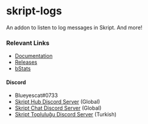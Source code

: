 # skript-logs
An addon to listen to log messages in Skript. And more!

### Relevant Links
- [Documentation](https://skripthub.net/docs/?addon=skript-logs)
- [Releases](https://github.com/Blueyescat/skript-logs/releases)
- [bStats](https://bstats.org/plugin/bukkit/skript-logs)

#### Discord
- Blueyescat#0733
- [Skript Hub Discord Server](https://skripthub.net/discord) (Global)
- [Skript Chat Discord Server](https://discord.gg/tMhwDmC) (Global)
- [Skript Topluluğu Discord Server](https://discord.gg/UuNuz5Y) (Turkish)
